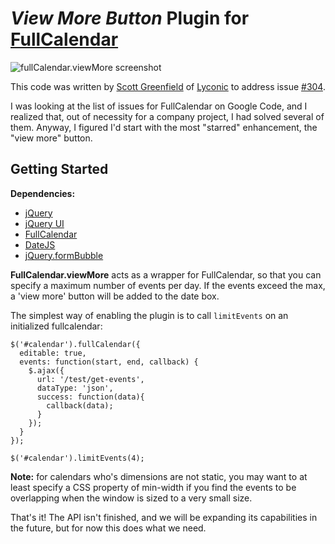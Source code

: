 # _View More Button_ Plugin for [FullCalendar][0]

![fullCalendar.viewMore screenshot](https://github.com/downloads/lyconic/fullcalendar.viewmore/fullCalendar.viewMore.png)

This code was written by [Scott Greenfield][1] of [Lyconic][2] to address issue [#304][3].

I was looking at the list of issues for FullCalendar on Google Code, and I realized that, 
out of necessity for a company project, I had solved several of them. Anyway, I figured 
I'd start with the most "starred" enhancement, the "view more" button.

## Getting Started

**Dependencies:**

* [jQuery](http://jquery.com)
* [jQuery UI](http://jqueryui.com/)
* [FullCalendar](http://arshaw.com/fullcalendar/)
* [DateJS](http://www.datejs.com)
* [jQuery.formBubble](http://github.com/lyconic/formbubble)

**FullCalendar.viewMore** acts as a wrapper for FullCalendar, so that you can specify a maximum number of events per day. If the events exceed the max, a 'view more' button will be added to the date box.

The simplest way of enabling the plugin is to call `limitEvents` on an initialized fullcalendar:

    $('#calendar').fullCalendar({
      editable: true,      
      events: function(start, end, callback) {
        $.ajax({
          url: '/test/get-events',
          dataType: 'json',
          success: function(data){
            callback(data);
          }
        });
      }
    });

    $('#calendar').limitEvents(4);

**Note:** for calendars who's dimensions are not static, you may want to at least specify a CSS property of min-width if you find the events to be overlapping when the window is sized to a very small size.

That's it! The API isn't finished, and we will be expanding its capabilities in the future, but for now this does what we need.

  [0]: http://arshaw.com/fullcalendar/
  [1]: mailto:jquery.fun@gmail.com
  [2]: http://lyconic.com/about
  [3]: http://code.google.com/p/fullcalendar/issues/detail?id=304

